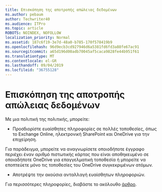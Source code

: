 ```yaml
---
title: Επισκόπηση της αποτροπής απώλειας δεδομένων
ms.author: pebaum
author: Techwriter40
ms.audience: ITPro
ms.topic: article
ROBOTS: NOINDEX, NOFOLLOW
localization_priority: Normal
ms.assetid: 187c6f19-3e7d-48a0-b785-170f578419b9
ms.openlocfilehash: 96d9ecb3cd927946d6a5381fd6fd3a88fe67ac91
ms.sourcegitcommit: a65d196d00adb70045af5caca9828fe44b951f61
ms.translationtype: MT
ms.contentlocale: el-GR
ms.lasthandoff: 09/04/2019
ms.locfileid: "36755128"
---
```

# <a name="data-loss-prevention-dlp-overview"></a>Επισκόπηση της αποτροπής απώλειας δεδομένων

Με μια πολιτική της πολιτικής, μπορείτε:

- Προσδιορίστε ευαίσθητες πληροφορίες σε πολλές τοποθεσίες, όπως το Exchange Online, ηλεκτρονική SharePoint και OneDrive για την επιχείρηση.


Για παράδειγμα, μπορείτε να αναγνωρίσετε οποιοδήποτε έγγραφο περιέχει έναν αριθμό πιστωτικής κάρτας που είναι αποθηκευμένο σε οποιαδήποτε OneDrive για επαγγελματική τοποθεσία ή μπορείτε να εποπτεύετε μόνο τις τοποθεσίες του OneDrive συγκεκριμένων ατόμων.

- Αποτρέψτε την ακούσια ανταλλαγή ευαίσθητων πληροφοριών.


Για περισσότερες πληροφορίες, διαβάστε το ακόλουθο [άρθρο](https://docs.microsoft.com/office365/securitycompliance/data-loss-prevention-policies).

